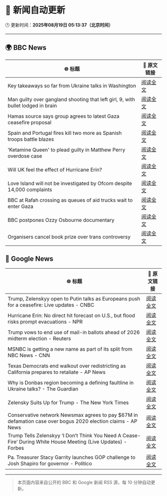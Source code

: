 # 🧠 新闻自动更新

🕒 更新时间：**2025年08月19日 05:13:37（北京时间）**

---

## 🌍 BBC News

| 🌐 标题 | 🔗 原文链接 |
|--------|-------------|
| Key takeaways so far from Ukraine talks in Washington | [阅读全文](https://www.bbc.com/news/articles/c5yp4jggrj2o?at_medium=RSS&at_campaign=rss) |
| Man guilty over gangland shooting that left girl, 9, with bullet lodged in brain | [阅读全文](https://www.bbc.com/news/articles/c939v7gejlpo?at_medium=RSS&at_campaign=rss) |
| Hamas source says group agrees to latest Gaza ceasefire proposal | [阅读全文](https://www.bbc.com/news/articles/ckgjye15zdlo?at_medium=RSS&at_campaign=rss) |
| Spain and Portugal fires kill two more as Spanish troops battle blazes | [阅读全文](https://www.bbc.com/news/articles/cz60y7npl32o?at_medium=RSS&at_campaign=rss) |
| 'Ketamine Queen' to plead guilty in Matthew Perry overdose case | [阅读全文](https://www.bbc.com/news/articles/c62wnp7622po?at_medium=RSS&at_campaign=rss) |
| Will UK feel the effect of Hurricane Erin? | [阅读全文](https://www.bbc.com/weather/articles/cg7jy3jk2e4o?at_medium=RSS&at_campaign=rss) |
| Love Island will not be investigated by Ofcom despite 14,000 complaints | [阅读全文](https://www.bbc.com/news/articles/cj4wlpvdzjyo?at_medium=RSS&at_campaign=rss) |
| BBC at Rafah crossing as queues of aid trucks wait to enter Gaza | [阅读全文](https://www.bbc.com/news/videos/cev2nmwxe1po?at_medium=RSS&at_campaign=rss) |
| BBC postpones Ozzy Osbourne documentary | [阅读全文](https://www.bbc.com/news/articles/cly41jzxxmpo?at_medium=RSS&at_campaign=rss) |
| Organisers cancel book prize over trans controversy | [阅读全文](https://www.bbc.com/news/articles/clyvme385e6o?at_medium=RSS&at_campaign=rss) |

## 📰 Google News

| 🌐 标题 | 🔗 原文链接 |
|--------|-------------|
| Trump, Zelenskyy open to Putin talks as Europeans push for a ceasefire: Live updates - CNBC | [阅读全文](https://news.google.com/rss/articles/CBMihgFBVV95cUxOdDBEbThzME51N29RWDNyVUx3WEJFMlhHbllpejFMUE1ydWlhNnE0a2stUGlWRmtVY29fbjhWNi1oMy1BLVpVc0Nwd0Y1YjZTX3BEa1lfYUZ6dFNKT2xmWDM2aXh6d3pQeTFROHp3ZVZzNE5JVlBQOUt1UVhxNjViZy1qZ1hRd9IBiwFBVV95cUxOSWZFRFVsV0g0TVEzdHRGTGp1RjJZeXpxWk0zUjFTRk8xX1pYWFMwOTJ3RTZkd0lYdFVJa0dXYlpwNGZ6QThZSEVnUzhFSThSWjRoblVkYTBqd0g1V2pQTmpWUHBuMzBwRWZpajJLZVpiYWI4MFhEY3BpU185djR4NUhCNjJRTm1JQ2JJ?oc=5) |
| Hurricane Erin: No direct hit forecast on U.S., but flood risks prompt evacuations - NPR | [阅读全文](https://news.google.com/rss/articles/CBMinAFBVV95cUxNVk52T2FzM3laWllxajNIcnI0aDlTVU9tek95WkYtZE5OTFdEclJlMVBVeEZ3RFd5VkhZWXpnZjNnU1pIT2pqdDRSOXkyVzBQazBVc1JDLUh1WUFxNzFTbGZfeVNodTRiV3luTGJlRXNHM1NYZndIWWVwc0sxQldSN2FieENsbV9LbGJPcUFSMFkxbG0zOTZZZzNGUjg?oc=5) |
| Trump vows to end use of mail-in ballots ahead of 2026 midterm election - Reuters | [阅读全文](https://news.google.com/rss/articles/CBMiqwFBVV95cUxORk5MZl9EUmp6MkxRVm1kVHRMb3R4bWxUX2tsTE9ZeXloZHpQX3E3dXVadG5OSEE0aTNneWF4MUJxNV81RVBuMGxHbGlQczNtVkNDNVRkMHNiSjFnTTY2dy1oMTJWTkhtejNKZHJkU20xN3RFMDFnSnA2RWJkeWhqQzNiNmZLMGxKMTdFV0wzTG5lNDBYbDljYTJSMzVPeGRZN2FEQTNMWGdpczQ?oc=5) |
| MSNBC is getting a new name as part of its split from NBC News - CNN | [阅读全文](https://news.google.com/rss/articles/CBMie0FVX3lxTE5PV0djM1dsaWdydjZwTmloZVRtRUlnNWRiOHFJYWtIQWQtOXlsaGI0NWNuT0dCTnQzdmVlVXBBZUVrTlAyOFpaeHdwM3FIb2RKSnhEY1c3anN4dnhKUW5IeFNucVZCbkd1ZTNxMmpZei1IM1Nsa2c4VXp5RdIBgAFBVV95cUxPcjFEYzQ0NnJCNHFqX3NSVHZvOGl3Nl9kTlhsdUlKUlJOYWhWNHVLM0RqNEtVdzVfbmk0WkxVV0pMUkI0d0lTeTlfNl9aUDFzcDlQMjdieU1KdjJFZ05oWHc5R3Q2S05CMkw5UjNmaXVKQk81ckJuS2N4N0xRM0VHUQ?oc=5) |
| Texas Democrats end walkout over redistricting as California prepares to retaliate - AP News | [阅读全文](https://news.google.com/rss/articles/CBMingFBVV95cUxQRnJLbjdMZ3k3VTFRSGhPOUlTNFZyZUtkS3NhcWlEY3N6Mno5WlQyQ3JRU2NNT2FQZ2hZdi00amhFWC03ZjlHNngwS2pReWRaVnVwaHhrQ2YxTmRacVp1R2V3aGhRV1lYOTdJX1M5dXNpdmVpS2VaTnN2aEIzRUVNQ3N2YV9ZcnlhN3JoUGlrcEFGZzRfLTVFWUFMYzJydw?oc=5) |
| Why is Donbas region becoming a defining faultline in Ukraine talks? - The Guardian | [阅读全文](https://news.google.com/rss/articles/CBMiqAFBVV95cUxQM2hzalRZU2U4RGdRcWJUYVBYVUhVeVZ4eFZULW1LcENXVkxZeUllZ005MnVqeTY3UHlEUExkZkFfbjJGZW1qTHRRWENRbVIxVWU4WTNvVk1BcndiMnVqd1JPbnlXazB2a00tT0cydENuLVJJWHVOa09VMUgyc0F1bk1CSEx3M1ZYZHZNWjBEdC1lWjdHUFlBWWYtYWRuUjVfaXJuT2p1OVc?oc=5) |
| Zelensky Suits Up for Trump - The New York Times | [阅读全文](https://news.google.com/rss/articles/CBMiekFVX3lxTE45cnB1SUwzM2d6UDBkdXJ3WE15WnVoQjUweVA3YVR3X05DdUF6UWs5ZEtmS3FCMk1kcXZoTmpTTHlQWUFaUEhxdU1QNS1SVGRqbmlKWG9jUDNEbE9HcmgtY3hnSmllbENGdDN0LXVKTWV6cVNCV2tSWjR3?oc=5) |
| Conservative network Newsmax agrees to pay $67M in defamation case over bogus 2020 election claims - AP News | [阅读全文](https://news.google.com/rss/articles/CBMiqAFBVV95cUxPSHVDUTNRb1NjMGFzLXNMSXp6aUNQSzRTVm4wRHVwczI1N1ZncmFRZkJ1SUQ3dnpMa2xQRkN2Z0YycUNtVGtIelI1eWZuMFptNXZDQnZMTmRORnRpdzRCMUxGandiZ1pjVXE5dnZyZzIyZ3hTZXQ3WWpsMEdWYUtOSHV4dXRJbXlucDNSYXdPcWwwWDJ3bzBjb21iajkzS0tFRDU0TU00RjY?oc=5) |
| Trump Tells Zelenskyy ‘I Don’t Think You Need A Cease-Fire’ During White House Meeting (Live Updates) - Forbes | [阅读全文](https://news.google.com/rss/articles/CBMi3gFBVV95cUxNOENOMEsyazVodGVzVVptbEVuUm5rVVRTa0V0dGNzMXlkU0Zxc1c2SEV4RW14aEJOd0hkWmFubVhVXzZWSTZnR1NPTVpSQnpSWGpZUXVvTHc1QkxveERqQXRxaGNtLTg3MzlzOUVhV1p2R1dPME4zME1RNUd3aWJLVTVWSDFyR043dTduTk1oQWcyUVdZWmt0Z3ZnQWVXSjZpc2Y1TlJTYTFJMF9GLVQxcGRYR29tZTJDQW9vaC1sWGlKMTd1dWt6NEpOMDdOU1F1VXZXaEZEb0FKNnM3cWc?oc=5) |
| Pa. Treasurer Stacy Garrity launches GOP challenge to Josh Shapiro for governor - Politico | [阅读全文](https://news.google.com/rss/articles/CBMipgFBVV95cUxQSUJWbG1Lb1NQblU3OXdtU2d2aUJFeS1wc0RpbWNHME54VGN1TnBqejFqWENUakRwdDJjM0ZNck5VSUVKT0xESzd0bWRyd1pvZTdSRGQ2YTByd2Rxczl0SEYydFNPUnJwdEFTSlhocm5OME1meElhZWItb1B4TEJJQU9BanpDdkFNNjl1cVBGNHQ1cTNxRVRtT2dSNFhNLW9LX0U5b09n?oc=5) |

---
> 本页面内容来自公开的 BBC 和 Google 新闻 RSS 源，每 10 分钟自动更新。